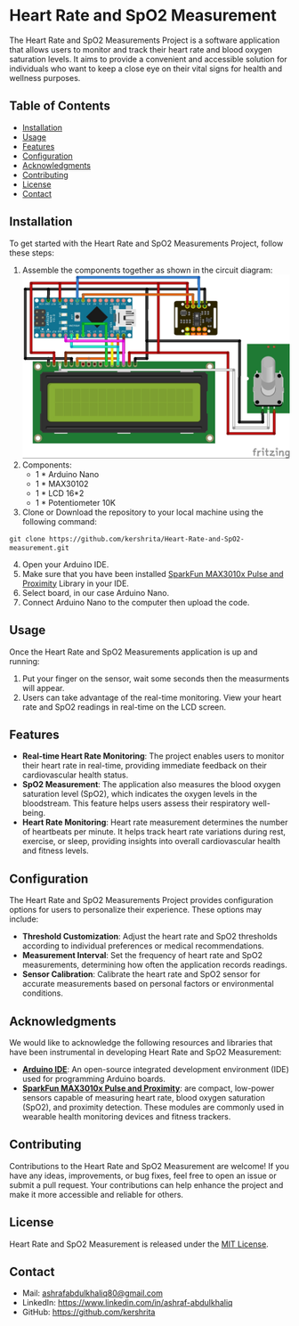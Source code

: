 # Heart Rate and SpO2 Measurement

The Heart Rate and SpO2 Measurements Project is a software application that allows users to monitor and track their heart rate and blood oxygen saturation levels. It aims to provide a convenient and accessible solution for individuals who want to keep a close eye on their vital signs for health and wellness purposes.

## Table of Contents

- [Installation](#installation)
- [Usage](#usage)
- [Features](#features)
- [Configuration](#configuration)
- [Acknowledgments](#acknowledgments)
- [Contributing](#contributing)
- [License](#license)
- [Contact](#contact)

## Installation

To get started with the Heart Rate and SpO2 Measurements Project, follow these steps:

1. Assemble the components together as shown in the circuit diagram:
![Circuit Diagram](circuit.jpg)
2. Components:
	- 1 * Arduino Nano
	- 1 * MAX30102
	- 1 * LCD 16*2
	- 1 * Potentiometer 10K
3. Clone or Download the repository to your local machine using the following command:
```
git clone https://github.com/kershrita/Heart-Rate-and-SpO2-measurement.git
```
4. Open your Arduino IDE.
5. Make sure that you have been installed [SparkFun MAX3010x Pulse and Proximity](SparkFun_MAX3010x_Pulse_and_Proximity_Sensor_Library.rar) Library in your IDE.
6. Select board, in our case Arduino Nano.
7. Connect Arduino Nano to the computer then upload the code.

## Usage

Once the Heart Rate and SpO2 Measurements application is up and running:

1. Put your finger on the sensor, wait some seconds then the measurments will appear.
2. Users can take advantage of the real-time monitoring. View your heart rate and SpO2 readings in real-time on the LCD screen.

## Features

- **Real-time Heart Rate Monitoring**: The project enables users to monitor their heart rate in real-time, providing immediate feedback on their cardiovascular health status.
- **SpO2 Measurement**: The application also measures the blood oxygen saturation level (SpO2), which indicates the oxygen levels in the bloodstream. This feature helps users assess their respiratory well-being.
- **Heart Rate Monitoring**: Heart rate measurement determines the number of heartbeats per minute. It helps track heart rate variations during rest, exercise, or sleep, providing insights into overall cardiovascular health and fitness levels.

## Configuration

The Heart Rate and SpO2 Measurements Project provides configuration options for users to personalize their experience. These options may include:

- **Threshold Customization**: Adjust the heart rate and SpO2 thresholds according to individual preferences or medical recommendations.
- **Measurement Interval**: Set the frequency of heart rate and SpO2 measurements, determining how often the application records readings.
- **Sensor Calibration**: Calibrate the heart rate and SpO2 sensor for accurate measurements based on personal factors or environmental conditions.

## Acknowledgments

We would like to acknowledge the following resources and libraries that have been instrumental in developing Heart Rate and SpO2 Measurement:

- **[Arduino IDE](https://www.arduino.cc/en/software)**:  An open-source integrated development environment (IDE) used for programming Arduino boards.
- **[SparkFun MAX3010x Pulse and Proximity](SparkFun_MAX3010x_Pulse_and_Proximity_Sensor_Library.rar)**: are compact, low-power sensors capable of measuring heart rate, blood oxygen saturation (SpO2), and proximity detection. These modules are commonly used in wearable health monitoring devices and fitness trackers.

## Contributing

Contributions to the Heart Rate and SpO2 Measurement are welcome! If you have any ideas, improvements, or bug fixes, feel free to open an issue or submit a pull request. Your contributions can help enhance the project and make it more accessible and reliable for others.


## License

Heart Rate and SpO2 Measurement is released under the [MIT License](LICENSE).

## Contact

- Mail: ashrafabdulkhaliq80@gmail.com
- LinkedIn: https://www.linkedin.com/in/ashraf-abdulkhaliq
- GitHub: https://github.com/kershrita
